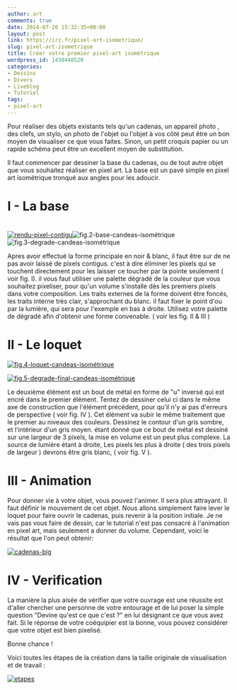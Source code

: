 ```yaml
---
author: art
comments: true
date: 2014-07-26 15:32:35+00:00
layout: post
link: https://irz.fr/pixel-art-isometrique/
slug: pixel-art-isometrique
title: Créer votre premier pixel-art isométrique
wordpress_id: 1438448520
categories:
- Dessins
- Divers
- Liveblog
- Tutoriel
tags:
- pixel-art
---
```


Pour réaliser des objets existants tels qu'un cadenas, un appareil photo , des clefs, un stylo, un photo de l'objet ou l'objet à vos côté peut être un bon moyen de visualiser ce que vous faites. Sinon, un petit croquis papier ou un rapide schéma peut être un excellent moyen de substitution.

Il faut commencer par dessiner la base du cadenas, ou de tout autre objet que vous souhaitez réaliser en pixel art. La base est un pavé simple en pixel art isométrique tronqué aux angles pour les adoucir.


# I - La base




# 


[![rendu-pixel-contigu](https://static.irz.fr/2013/01/rendu-pixel-contigu.png)](https://static.irz.fr/2013/01/rendu-pixel-contigu.png)![fig.2-base-candeas-isométrique](https://static.irz.fr/2013/01/fig.2-base-candeas-isométrique.png)![fig.3-degrade-candeas-isométrique](https://static.irz.fr/2013/01/fig.3-degrade-candeas-isométrique.png)

Apres avoir effectué la forme principale en noir & blanc, il faut être sur de ne pas avoir laissé de pixels contigus. c'est à dire éliminer les pixels qui se touchent directement pour les laisser ce toucher par la pointe seulement ( voir fig. I). il vous faut utiliser une palette dégradé de la couleur que vous souhaitez pixeliser, pour qu'un volume s'installe dès les premiers pixels dans votre composition. Les traits externes de la forme doivent être foncés, les traits interne très clair, s'approchant du blanc. il faut fixer le point d'ou par la lumière, qui sera pour l'exemple en bas à droite. Utilisez votre palette de dégradé afin d'obtenir une forme convenable. ( voir les fig. II & III )


# II - Le loquet


[![fig.4-loquet-candeas-isométrique](https://static.irz.fr/2013/01/fig.4-loquet-candeas-isométrique.png)](https://static.irz.fr/2013/01/fig.4-loquet-candeas-isométrique.png)

[![fig.5-degrade-final-candeas-isométrique](https://static.irz.fr/2013/01/fig.5-degrade-final-candeas-isométrique.png)](https://static.irz.fr/2013/01/fig.5-degrade-final-candeas-isométrique.png)

Le deuxième élément est un bout de métal en forme de "u" inversé qui est encré dans le premier élément. Tentez de dessiner celui ci dans le même axe de construction que l'élément précédent, pour qu'il n'y ai pas d'erreurs de perspective ( voir fig. IV ). Cet élément va subir le même traitement que le premier au niveaux des couleurs. Dessinez le contour d'un gris sombre, et l’intérieur d'un gris moyen. étant donné que ce bout de métal est dessiné sur une largeur de 3 pixels, la mise en volume est un peut plus complexe. La source de lumière étant à droite, Les pixels les plus à droite ( des trois pixels de largeur ) devrons être gris blanc, ( voir fig. V ).


# III - Animation


Pour donner vie à votre objet, vous pouvez l'animer. Il sera plus attrayant. Il faut définir le mouvement de cet objet. Nous allons simplement faire lever le loquet pour faire ouvrir le cadenas, puis revenir à la position initiale. Je ne vais pas vous faire de dessin, car le tutorial n'est pas consacré à l'animation en pixel art, mais seulement a donner du volume. Cependant, voici le résultat que l'on peut obtenir:

[![cadenas-big](https://static.irz.fr/2014/07/cadenas-big.gif)](http://irz.fr/cadenas-isometrique/cadenas-big/)


# IV - Verification


La manière la plus aisée de vérifier que votre ouvrage est une réussite est d'aller chercher une personne de votre entourage et de lui poser la simple question "Devine qu'est ce que c'est ?" en lui désignant ce que vous avez fait. Si le réponse de votre coéquipier est la bonne, vous pouvez considérer que votre objet est bien pixelisé.

Bonne chance !

Voici toutes les étapes de la création dans la taille originale de visualisation et de travail :

[![etapes](https://static.irz.fr/2013/01/etapes.png)](https://static.irz.fr/2013/01/etapes.png)
